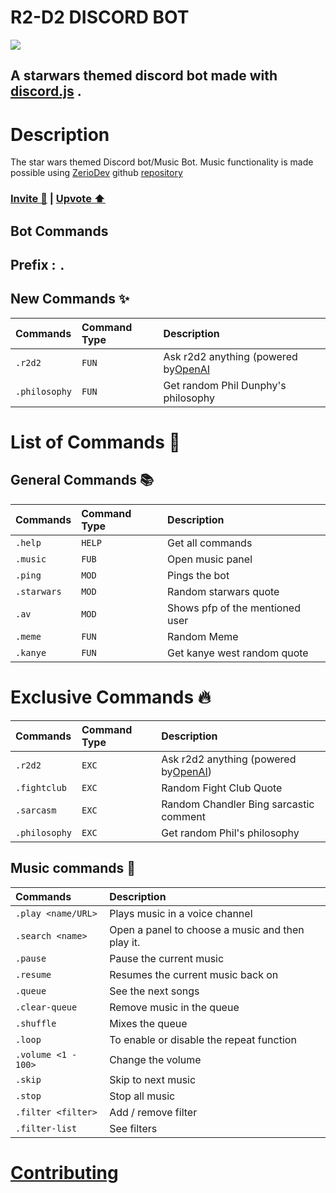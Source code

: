 # R2-D2 DISCORD BOT                         
<img src="https://i.imgur.com/7Mb8CAT.png" style="text-align: center;">

##  A starwars themed discord bot made with [discord.js](https://discord.js.org/#/) .

# Description
The star wars themed Discord bot/Music Bot.
Music functionality is made possible using
[ZerioDev](https://github.com/ZerioDev) github [repository](https://github.com/ZerioDev/Music-bot) 
### [Invite 📩](https://discord.com/api/oauth2/authorize?client_id=854977056022331423&permissions=8&scope=bot)   | [Upvote ⬆️](https://top.gg/bot/854977056022331423/vote)

## Bot Commands

## Prefix  :   `.`

## New Commands ✨
| Commands         | Command Type     | Description                                                              |
| :----------------| :----------------| :------------------------------------------------------------------------|
| `.r2d2`          | `FUN`            | Ask r2d2 anything (powered by[OpenAI](https://beta.openai.com/overview)  |
| `.philosophy`    | `FUN`            | Get random Phil Dunphy's philosophy                                      |
# List of Commands 📁

## General Commands 📚
| Commands       | Command Type     | Description                           |
| :--------------| :----------------| :-------------------------------------|
| `.help`        | `HELP`           | Get all commands                      |
| `.music`       | `FUB`            | Open music panel                      |
| `.ping`        | `MOD`            | Pings the bot                         |
| `.starwars`    | `MOD`            | Random starwars quote                 |
| `.av`          | `MOD`            | Shows pfp of the mentioned user       |
| `.meme`        | `FUN`            | Random Meme                           |
| `.kanye`       | `FUN`            | Get kanye west random quote           |

# Exclusive Commands 🔥
| Commands       | Command Type     | Description                                                              |
| :--------------| :----------------| :------------------------------------------------------------------------|
| `.r2d2`        | `EXC`            | Ask r2d2 anything (powered by[OpenAI](https://beta.openai.com/overview)) |
| `.fightclub`   | `EXC`            | Random Fight Club Quote                                                  |
| `.sarcasm`     | `EXC`            | Random Chandler Bing sarcastic comment                                   |
| `.philosophy`  | `EXC`            | Get random Phil's philosophy                                             |



## Music commands 🎵
| Commands              | Description                                      |
| :---------------------| :------------------------------------------------|
| `.play <name/URL>`    | Plays music in a voice channel                   |
| `.search <name>`      | Open a panel to choose a music and then play it. |
| `.pause`              | Pause the current music                          |
| `.resume`             | Resumes the current music back on                |
| `.queue`              | See the next songs                               |
| `.clear-queue`        | Remove music in the queue                        | 
| `.shuffle`            | Mixes the queue                                  |
| `.loop`               | To enable or disable the repeat function         |
| `.volume <1 - 100>`   | Change the volume                                |
| `.skip`               | Skip to next music                               |
| `.stop`               | Stop all music                                   |
| `.filter <filter>`    | Add / remove filter                              |
| `.filter-list`        | See filters                                      |


# [Contributing](docs/contributing/contributing.md)
